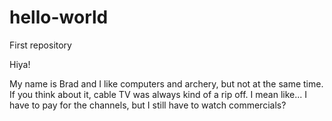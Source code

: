 # hello-world
First repository

Hiya!

My name is Brad and I like computers and archery, but not at the same time.
If you think about it, cable TV was always kind of a rip off. I mean like...
I have to pay for the channels, but I still have to watch commercials? 
